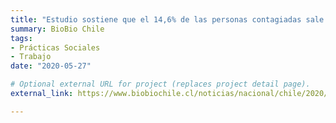 ```yaml
---
title: "Estudio sostiene que el 14,6% de las personas contagiadas sale a trabajar pese a cuarentena"
summary: BioBio Chile
tags:
- Prácticas Sociales
- Trabajo
date: "2020-05-27"

# Optional external URL for project (replaces project detail page).
external_link: https://www.biobiochile.cl/noticias/nacional/chile/2020/05/27/estudio-sostiene-146-las-personas-contagiadas-sale-trabajar-pese-cuarentena.shtml

---
```

